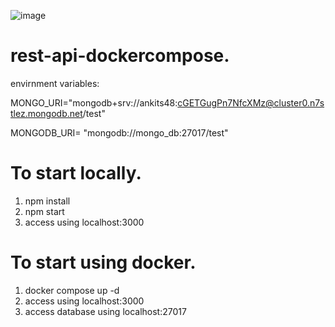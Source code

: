 ![image](https://github.com/ankits48/rest-api-dockercompose/assets/80402667/fe172d23-05d3-4ac5-8fe7-a6a9cda0953b)

# rest-api-dockercompose.
envirnment variables:

MONGO_URI="mongodb+srv://ankits48:cGETGugPn7NfcXMz@cluster0.n7stlez.mongodb.net/test"

MONGODB_URI= "mongodb://mongo_db:27017/test"

# To start locally.

1. npm install
2. npm start
3. access using localhost:3000


# To start using docker.
1. docker compose up -d
2. access using localhost:3000 
3. access database using localhost:27017
